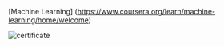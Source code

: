 
[Machine Learning]
(https://www.coursera.org/learn/machine-learning/home/welcome)


​![certificate](https://user-images.githubusercontent.com/24721389/42956501-58d78bf2-8b95-11e8-89d8-61d9fda6aebd.png)
